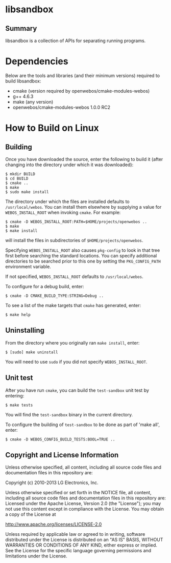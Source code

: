 libsandbox
===========

Summary
-------
libsandbox is a collection of APIs for separating running programs.


Dependencies
============

Below are the tools and libraries (and their minimum versions) required to build libsandbox:

- cmake (version required by openwebos/cmake-modules-webos)
- g++ 4.6.3
- make (any version)
- openwebos/cmake-modules-webos 1.0.0 RC2

How to Build on Linux
=====================

## Building

Once you have downloaded the source, enter the following to build it (after
changing into the directory under which it was downloaded):

    $ mkdir BUILD
    $ cd BUILD
    $ cmake ..
    $ make
    $ sudo make install

The directory under which the files are installed defaults to `/usr/local/webos`.
You can install them elsewhere by supplying a value for `WEBOS_INSTALL_ROOT`
when invoking `cmake`. For example:

    $ cmake -D WEBOS_INSTALL_ROOT:PATH=$HOME/projects/openwebos ..
    $ make
    $ make install

will install the files in subdirectories of `$HOME/projects/openwebos`.

Specifying `WEBOS_INSTALL_ROOT` also causes `pkg-config` to look in that tree
first before searching the standard locations. You can specify additional
directories to be searched prior to this one by setting the `PKG_CONFIG_PATH`
environment variable.

If not specified, `WEBOS_INSTALL_ROOT` defaults to `/usr/local/webos`.

To configure for a debug build, enter:

    $ cmake -D CMAKE_BUILD_TYPE:STRING=Debug ..

To see a list of the make targets that `cmake` has generated, enter:

    $ make help

## Uninstalling

From the directory where you originally ran `make install`, enter:

    $ [sudo] make uninstall

You will need to use `sudo` if you did not specify `WEBOS_INSTALL_ROOT`.

## Unit test

After you have run `cmake`, you can build the `test-sandbox` unit test by entering:

    $ make tests

You will find the `test-sandbox` binary in the current directory.

To configure the building of `test-sandbox` to be done as part of 'make all', enter:

    $ cmake -D WEBOS_CONFIG_BUILD_TESTS:BOOL=TRUE ..

## Copyright and License Information

Unless otherwise specified, all content, including all source code files and
documentation files in this repository are:

Copyright (c) 2010-2013 LG Electronics, Inc.

Unless otherwise specified or set forth in the NOTICE file, all content,
including all source code files and documentation files in this repository are:
Licensed under the Apache License, Version 2.0 (the "License");
you may not use this content except in compliance with the License.
You may obtain a copy of the License at

http://www.apache.org/licenses/LICENSE-2.0

Unless required by applicable law or agreed to in writing, software
distributed under the License is distributed on an "AS IS" BASIS,
WITHOUT WARRANTIES OR CONDITIONS OF ANY KIND, either express or implied.
See the License for the specific language governing permissions and
limitations under the License.
